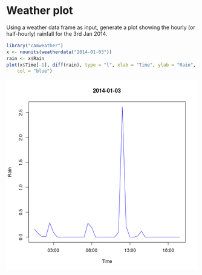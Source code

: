 # Weather plot

Using a weather data frame as input, generate a plot showing the
hourly (or half-hourly) rainfall for the 3rd Jan 2014.


```r
library("camweather")
x <- nounits(weatherdata("2014-01-03"))
rain <- x$Rain
plot(x$Time[-1], diff(rain), type = "l", xlab = "Time", ylab = "Rain", main = "2014-01-03", 
    col = "blue")
```

![plot of chunk ex-weatherplot.Rmd-1](figure/ex-weatherplot_Rmd-1.png) 

